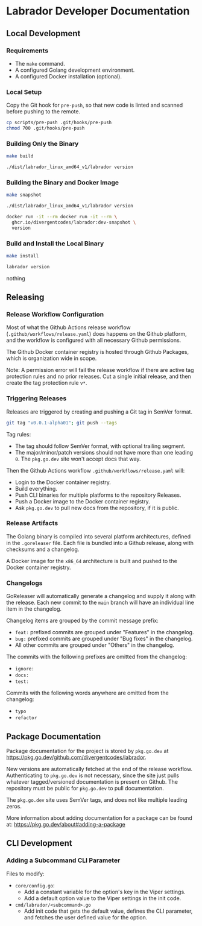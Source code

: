 # Labrador Developer Documentation

## Local Development

### Requirements

- The `make` command.
- A configured Golang development environment.
- A configured Docker installation (optional).

### Local Setup

Copy the Git hook for `pre-push`, so that new code is linted and scanned
before pushing to the remote.

```sh
cp scripts/pre-push .git/hooks/pre-push
chmod 700 .git/hooks/pre-push
```

### Building Only the Binary

```sh
make build

./dist/labrador_linux_amd64_v1/labrador version
```

### Building the Binary and Docker Image

```sh
make snapshot

./dist/labrador_linux_amd64_v1/labrador version

docker run -it --rm docker run -it --rm \
  ghcr.io/divergentcodes/labrador:dev-snapshot \
  version
```

### Build and Install the Local Binary

```sh
make install

labrador version
```
nothing
## Releasing

### Release Workflow Configuration

Most of what the Github Actions release workflow
(`.github/workflows/release.yaml`) does happens on the Github platform, and
the workflow is configured with all necessary Github permissions.

The Github Docker container registry is hosted through Github Packages, which
is organization wide in scope.

Note: A permission error will fail the release workflow if there are active
tag protection rules and no prior releases. Cut a single initial release,
and then create the tag protection rule `v*`.

### Triggering Releases

Releases are triggered by creating and pushing a Git tag in SemVer format.

```sh
git tag "v0.0.1-alpha01"; git push --tags
```

Tag rules:
- The tag should follow SemVer format, with optional trailing segment.
- The major/minor/patch versions should not have more than one leading `0`.
    The `pkg.go.dev` site won't accept docs that way.


Then the Github Actions workflow `.github/workflows/release.yaml` will:
- Login to the Docker container registry.
- Build everything.
- Push CLI binaries for multiple platforms to the repository Releases.
- Push a Docker image to the Docker container registry.
- Ask `pkg.go.dev` to pull new docs from the repository, if it is public.

### Release Artifacts

The Golang binary is compiled into several platform architectures, defined
in the `.goreleaser` file. Each file is bundled into a Github release,
along with checksums and a changelog.

A Docker image for the `x86_64` architecture is built and pushed to the Docker
container registry.


### Changelogs

GoReleaser will automatically generate a changelog and supply it along with the
release. Each new commit to the `main` branch will have an individual line
item in the changelog.

Changelog items are grouped by the commit message prefix:
- `feat:` prefixed commits are grouped under "Features" in the changelog.
- `bug:` prefixed commits are grouped under "Bug fixes" in the changelog.
- All other commits are grouped under "Others" in the changelog.

The commits with the following prefixes are omitted from the changelog:
- `ignore:`
- `docs:`
- `test:`

Commits with the following words anywhere are omitted from the changelog:
- `typo`
- `refactor`


## Package Documentation

Package documentation for the project is stored by `pkg.go.dev` at
https://pkg.go.dev/github.com/divergentcodes/labrador.

New versions are automatically fetched at the end of the release workflow.
Authenticating to `pkg.go.dev` is not necessary, since the site just pulls
whatever tagged/versioned documentation is present on Github. The
repository must be public for `pkg.go.dev` to pull documentation.

The `pkg.go.dev` site uses SemVer tags, and does not like multiple
leading zeros.

More information about adding documentation for a package can be found
at: https://pkg.go.dev/about#adding-a-package


## CLI Development

### Adding a Subcommand CLI Parameter

Files to modify:
- `core/config.go`:
  - Add a constant variable for the option's key in the Viper settings.
  - Add a default option value to the Viper settings in the init code.
- `cmd/labrador/<subcommand>.go`
  - Add init code that gets the default value, defines the CLI parameter,
      and fetches the user defined value for the option.

